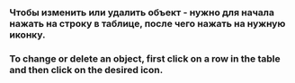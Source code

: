 ### Чтобы изменить или удалить объект - нужно для начала нажать на строку в таблице, после чего нажать на нужную иконку.

### To change or delete an object, first click on a row in the table and then click on the desired icon.
